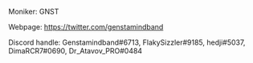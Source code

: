 Moniker: GNST

Webpage: https://twitter.com/genstamindband

Discord handle: Genstamindband#6713, FlakySizzler#9185, hedji#5037, DimaRCR7#0690, Dr_Atavov_PRO#0484

